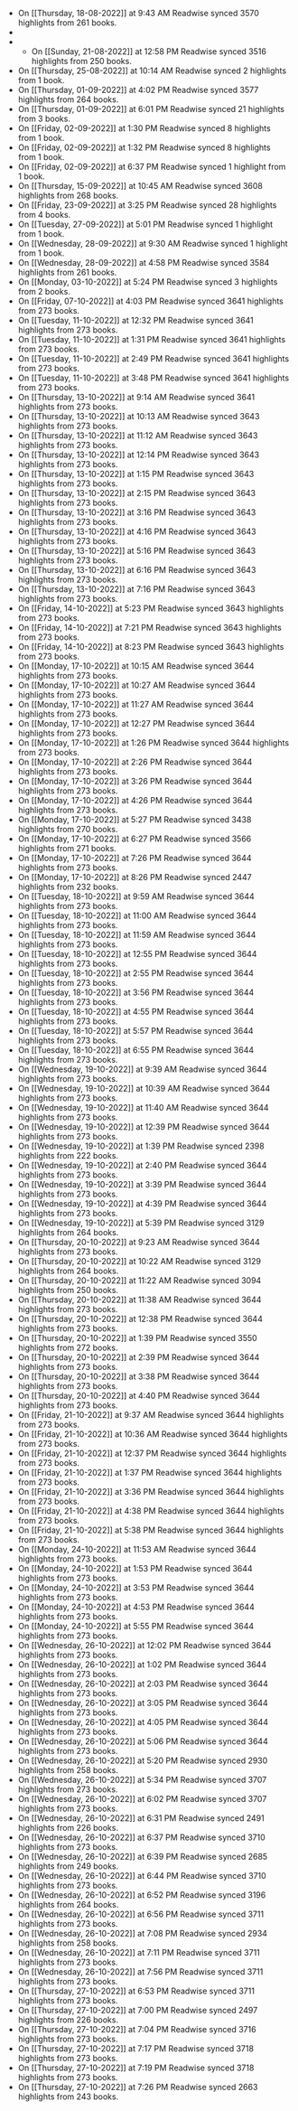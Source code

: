 - On [[Thursday, 18-08-2022]] at 9:43 AM Readwise synced 3570 highlights from 261 books.
-
- * On [[Sunday, 21-08-2022]] at 12:58 PM Readwise synced 3516 highlights from 250 books.
- On [[Thursday, 25-08-2022]] at 10:14 AM Readwise synced 2 highlights from 1 book.
- On [[Thursday, 01-09-2022]] at 4:02 PM Readwise synced 3577 highlights from 264 books.
- On [[Thursday, 01-09-2022]] at 6:01 PM Readwise synced 21 highlights from 3 books.
- On [[Friday, 02-09-2022]] at 1:30 PM Readwise synced 8 highlights from 1 book.
- On [[Friday, 02-09-2022]] at 1:32 PM Readwise synced 8 highlights from 1 book.
- On [[Friday, 02-09-2022]] at 6:37 PM Readwise synced 1 highlight from 1 book.
- On [[Thursday, 15-09-2022]] at 10:45 AM Readwise synced 3608 highlights from 268 books.
- On [[Friday, 23-09-2022]] at 3:25 PM Readwise synced 28 highlights from 4 books.
- On [[Tuesday, 27-09-2022]] at 5:01 PM Readwise synced 1 highlight from 1 book.
- On [[Wednesday, 28-09-2022]] at 9:30 AM Readwise synced 1 highlight from 1 book.
- On [[Wednesday, 28-09-2022]] at 4:58 PM Readwise synced 3584 highlights from 261 books.
- On [[Monday, 03-10-2022]] at 5:24 PM Readwise synced 3 highlights from 2 books.
- On [[Friday, 07-10-2022]] at 4:03 PM Readwise synced 3641 highlights from 273 books.
- On [[Tuesday, 11-10-2022]] at 12:32 PM Readwise synced 3641 highlights from 273 books.
- On [[Tuesday, 11-10-2022]] at 1:31 PM Readwise synced 3641 highlights from 273 books.
- On [[Tuesday, 11-10-2022]] at 2:49 PM Readwise synced 3641 highlights from 273 books.
- On [[Tuesday, 11-10-2022]] at 3:48 PM Readwise synced 3641 highlights from 273 books.
- On [[Thursday, 13-10-2022]] at 9:14 AM Readwise synced 3641 highlights from 273 books.
- On [[Thursday, 13-10-2022]] at 10:13 AM Readwise synced 3643 highlights from 273 books.
- On [[Thursday, 13-10-2022]] at 11:12 AM Readwise synced 3643 highlights from 273 books.
- On [[Thursday, 13-10-2022]] at 12:14 PM Readwise synced 3643 highlights from 273 books.
- On [[Thursday, 13-10-2022]] at 1:15 PM Readwise synced 3643 highlights from 273 books.
- On [[Thursday, 13-10-2022]] at 2:15 PM Readwise synced 3643 highlights from 273 books.
- On [[Thursday, 13-10-2022]] at 3:16 PM Readwise synced 3643 highlights from 273 books.
- On [[Thursday, 13-10-2022]] at 4:16 PM Readwise synced 3643 highlights from 273 books.
- On [[Thursday, 13-10-2022]] at 5:16 PM Readwise synced 3643 highlights from 273 books.
- On [[Thursday, 13-10-2022]] at 6:16 PM Readwise synced 3643 highlights from 273 books.
- On [[Thursday, 13-10-2022]] at 7:16 PM Readwise synced 3643 highlights from 273 books.
- On [[Friday, 14-10-2022]] at 5:23 PM Readwise synced 3643 highlights from 273 books.
- On [[Friday, 14-10-2022]] at 7:21 PM Readwise synced 3643 highlights from 273 books.
- On [[Friday, 14-10-2022]] at 8:23 PM Readwise synced 3643 highlights from 273 books.
- On [[Monday, 17-10-2022]] at 10:15 AM Readwise synced 3644 highlights from 273 books.
- On [[Monday, 17-10-2022]] at 10:27 AM Readwise synced 3644 highlights from 273 books.
- On [[Monday, 17-10-2022]] at 11:27 AM Readwise synced 3644 highlights from 273 books.
- On [[Monday, 17-10-2022]] at 12:27 PM Readwise synced 3644 highlights from 273 books.
- On [[Monday, 17-10-2022]] at 1:26 PM Readwise synced 3644 highlights from 273 books.
- On [[Monday, 17-10-2022]] at 2:26 PM Readwise synced 3644 highlights from 273 books.
- On [[Monday, 17-10-2022]] at 3:26 PM Readwise synced 3644 highlights from 273 books.
- On [[Monday, 17-10-2022]] at 4:26 PM Readwise synced 3644 highlights from 273 books.
- On [[Monday, 17-10-2022]] at 5:27 PM Readwise synced 3438 highlights from 270 books.
- On [[Monday, 17-10-2022]] at 6:27 PM Readwise synced 3566 highlights from 271 books.
- On [[Monday, 17-10-2022]] at 7:26 PM Readwise synced 3644 highlights from 273 books.
- On [[Monday, 17-10-2022]] at 8:26 PM Readwise synced 2447 highlights from 232 books.
- On [[Tuesday, 18-10-2022]] at 9:59 AM Readwise synced 3644 highlights from 273 books.
- On [[Tuesday, 18-10-2022]] at 11:00 AM Readwise synced 3644 highlights from 273 books.
- On [[Tuesday, 18-10-2022]] at 11:59 AM Readwise synced 3644 highlights from 273 books.
- On [[Tuesday, 18-10-2022]] at 12:55 PM Readwise synced 3644 highlights from 273 books.
- On [[Tuesday, 18-10-2022]] at 2:55 PM Readwise synced 3644 highlights from 273 books.
- On [[Tuesday, 18-10-2022]] at 3:56 PM Readwise synced 3644 highlights from 273 books.
- On [[Tuesday, 18-10-2022]] at 4:55 PM Readwise synced 3644 highlights from 273 books.
- On [[Tuesday, 18-10-2022]] at 5:57 PM Readwise synced 3644 highlights from 273 books.
- On [[Tuesday, 18-10-2022]] at 6:55 PM Readwise synced 3644 highlights from 273 books.
- On [[Wednesday, 19-10-2022]] at 9:39 AM Readwise synced 3644 highlights from 273 books.
- On [[Wednesday, 19-10-2022]] at 10:39 AM Readwise synced 3644 highlights from 273 books.
- On [[Wednesday, 19-10-2022]] at 11:40 AM Readwise synced 3644 highlights from 273 books.
- On [[Wednesday, 19-10-2022]] at 12:39 PM Readwise synced 3644 highlights from 273 books.
- On [[Wednesday, 19-10-2022]] at 1:39 PM Readwise synced 2398 highlights from 222 books.
- On [[Wednesday, 19-10-2022]] at 2:40 PM Readwise synced 3644 highlights from 273 books.
- On [[Wednesday, 19-10-2022]] at 3:39 PM Readwise synced 3644 highlights from 273 books.
- On [[Wednesday, 19-10-2022]] at 4:39 PM Readwise synced 3644 highlights from 273 books.
- On [[Wednesday, 19-10-2022]] at 5:39 PM Readwise synced 3129 highlights from 264 books.
- On [[Thursday, 20-10-2022]] at 9:23 AM Readwise synced 3644 highlights from 273 books.
- On [[Thursday, 20-10-2022]] at 10:22 AM Readwise synced 3129 highlights from 264 books.
- On [[Thursday, 20-10-2022]] at 11:22 AM Readwise synced 3094 highlights from 250 books.
- On [[Thursday, 20-10-2022]] at 11:38 AM Readwise synced 3644 highlights from 273 books.
- On [[Thursday, 20-10-2022]] at 12:38 PM Readwise synced 3644 highlights from 273 books.
- On [[Thursday, 20-10-2022]] at 1:39 PM Readwise synced 3550 highlights from 272 books.
- On [[Thursday, 20-10-2022]] at 2:39 PM Readwise synced 3644 highlights from 273 books.
- On [[Thursday, 20-10-2022]] at 3:38 PM Readwise synced 3644 highlights from 273 books.
- On [[Thursday, 20-10-2022]] at 4:40 PM Readwise synced 3644 highlights from 273 books.
- On [[Friday, 21-10-2022]] at 9:37 AM Readwise synced 3644 highlights from 273 books.
- On [[Friday, 21-10-2022]] at 10:36 AM Readwise synced 3644 highlights from 273 books.
- On [[Friday, 21-10-2022]] at 12:37 PM Readwise synced 3644 highlights from 273 books.
- On [[Friday, 21-10-2022]] at 1:37 PM Readwise synced 3644 highlights from 273 books.
- On [[Friday, 21-10-2022]] at 3:36 PM Readwise synced 3644 highlights from 273 books.
- On [[Friday, 21-10-2022]] at 4:38 PM Readwise synced 3644 highlights from 273 books.
- On [[Friday, 21-10-2022]] at 5:38 PM Readwise synced 3644 highlights from 273 books.
- On [[Monday, 24-10-2022]] at 11:53 AM Readwise synced 3644 highlights from 273 books.
- On [[Monday, 24-10-2022]] at 1:53 PM Readwise synced 3644 highlights from 273 books.
- On [[Monday, 24-10-2022]] at 3:53 PM Readwise synced 3644 highlights from 273 books.
- On [[Monday, 24-10-2022]] at 4:53 PM Readwise synced 3644 highlights from 273 books.
- On [[Monday, 24-10-2022]] at 5:55 PM Readwise synced 3644 highlights from 273 books.
- On [[Wednesday, 26-10-2022]] at 12:02 PM Readwise synced 3644 highlights from 273 books.
- On [[Wednesday, 26-10-2022]] at 1:02 PM Readwise synced 3644 highlights from 273 books.
- On [[Wednesday, 26-10-2022]] at 2:03 PM Readwise synced 3644 highlights from 273 books.
- On [[Wednesday, 26-10-2022]] at 3:05 PM Readwise synced 3644 highlights from 273 books.
- On [[Wednesday, 26-10-2022]] at 4:05 PM Readwise synced 3644 highlights from 273 books.
- On [[Wednesday, 26-10-2022]] at 5:06 PM Readwise synced 3644 highlights from 273 books.
- On [[Wednesday, 26-10-2022]] at 5:20 PM Readwise synced 2930 highlights from 258 books.
- On [[Wednesday, 26-10-2022]] at 5:34 PM Readwise synced 3707 highlights from 273 books.
- On [[Wednesday, 26-10-2022]] at 6:02 PM Readwise synced 3707 highlights from 273 books.
- On [[Wednesday, 26-10-2022]] at 6:31 PM Readwise synced 2491 highlights from 226 books.
- On [[Wednesday, 26-10-2022]] at 6:37 PM Readwise synced 3710 highlights from 273 books.
- On [[Wednesday, 26-10-2022]] at 6:39 PM Readwise synced 2685 highlights from 249 books.
- On [[Wednesday, 26-10-2022]] at 6:44 PM Readwise synced 3710 highlights from 273 books.
- On [[Wednesday, 26-10-2022]] at 6:52 PM Readwise synced 3196 highlights from 264 books.
- On [[Wednesday, 26-10-2022]] at 6:56 PM Readwise synced 3711 highlights from 273 books.
- On [[Wednesday, 26-10-2022]] at 7:08 PM Readwise synced 2934 highlights from 258 books.
- On [[Wednesday, 26-10-2022]] at 7:11 PM Readwise synced 3711 highlights from 273 books.
- On [[Wednesday, 26-10-2022]] at 7:56 PM Readwise synced 3711 highlights from 273 books.
- On [[Thursday, 27-10-2022]] at 6:53 PM Readwise synced 3711 highlights from 273 books.
- On [[Thursday, 27-10-2022]] at 7:00 PM Readwise synced 2497 highlights from 226 books.
- On [[Thursday, 27-10-2022]] at 7:04 PM Readwise synced 3716 highlights from 273 books.
- On [[Thursday, 27-10-2022]] at 7:17 PM Readwise synced 3718 highlights from 273 books.
- On [[Thursday, 27-10-2022]] at 7:19 PM Readwise synced 3718 highlights from 273 books.
- On [[Thursday, 27-10-2022]] at 7:26 PM Readwise synced 2663 highlights from 243 books.